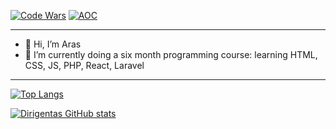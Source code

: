 [![Code Wars](https://www.codewars.com/users/Dirigentas/badges/micro)](https://www.codewars.com/users/Dirigentas)
[![AOC](https://img.shields.io/badge/Advent%20of%20Code%202022%20⭐-15-yellow)](https://adventofcode.com/)

---

- 👋 Hi, I’m Aras
- 🌱 I’m currently doing a six month programming course: learning HTML, CSS, JS, PHP, React, Laravel
---

[![Top Langs](https://github-readme-stats.vercel.app/api/top-langs/?username=Dirigentas&layout=compact)](https://github.com/Dirigentas/github-readme-stats)

[![Dirigentas GitHub stats](https://github-readme-stats.vercel.app/api?username=Dirigentas)](https://github.com/Dirigentas/github-readme-stats)

<!---
Dirigentas/Dirigentas is a ✨ special ✨ repository because its `README.md` (this file) appears on your GitHub profile.
You can click the Preview link to take a look at your changes.

- 👀 I’m interested in ...
- 💞️ I’m looking to collaborate on ...
- 📫 How to reach me ...

[![Top Langs](https://github-readme-stats.vercel.app/api/top-langs/?username=Dirigentas)](https://github.com/Dirigentas/github-readme-stats)
--->
